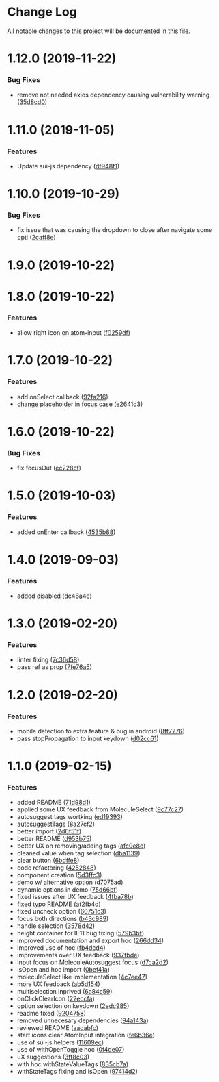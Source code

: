 # Change Log

All notable changes to this project will be documented in this file.

<a name="1.12.0"></a>
# 1.12.0 (2019-11-22)


### Bug Fixes

* remove not needed axios dependency causing vulnerability warning ([35d8cd0](https://github.com/SUI-Components/sui-components/commit/35d8cd0))



<a name="1.11.0"></a>
# 1.11.0 (2019-11-05)


### Features

* Update sui-js dependency ([df948f1](https://github.com/SUI-Components/sui-components/commit/df948f1))



<a name="1.10.0"></a>
# 1.10.0 (2019-10-29)


### Bug Fixes

* fix issue that was causing the dropdown to close after navigate some opti ([2caff8e](https://github.com/SUI-Components/sui-components/commit/2caff8e))



<a name="1.9.0"></a>
# 1.9.0 (2019-10-22)



<a name="1.8.0"></a>
# 1.8.0 (2019-10-22)


### Features

* allow right icon on atom-input ([f0259df](https://github.com/SUI-Components/sui-components/commit/f0259df))



<a name="1.7.0"></a>
# 1.7.0 (2019-10-22)


### Features

* add onSelect callback ([92fa216](https://github.com/SUI-Components/sui-components/commit/92fa216))
* change placeholder in focus case ([e2641d3](https://github.com/SUI-Components/sui-components/commit/e2641d3))



<a name="1.6.0"></a>
# 1.6.0 (2019-10-22)


### Bug Fixes

* fix focusOut ([ec228cf](https://github.com/SUI-Components/sui-components/commit/ec228cf))



<a name="1.5.0"></a>
# 1.5.0 (2019-10-03)


### Features

* added onEnter callback ([4535b88](https://github.com/SUI-Components/sui-components/commit/4535b88))



<a name="1.4.0"></a>
# 1.4.0 (2019-09-03)


### Features

* added disabled ([dc46a4e](https://github.com/SUI-Components/sui-components/commit/dc46a4e))



<a name="1.3.0"></a>
# 1.3.0 (2019-02-20)


### Features

* linter fixing ([7c36d58](https://github.com/SUI-Components/sui-components/commit/7c36d58))
* pass ref as prop ([7fe76a5](https://github.com/SUI-Components/sui-components/commit/7fe76a5))



<a name="1.2.0"></a>
# 1.2.0 (2019-02-20)


### Features

* mobile detection to extra feature & bug in android ([8ff7276](https://github.com/SUI-Components/sui-components/commit/8ff7276))
* pass stopPropagation to input keydown ([d02cc61](https://github.com/SUI-Components/sui-components/commit/d02cc61))



<a name="1.1.0"></a>
# 1.1.0 (2019-02-15)


### Features

* added README ([71d98d1](https://github.com/SUI-Components/sui-components/commit/71d98d1))
* applied some UX feedback from MoleculeSelect ([9c77c27](https://github.com/SUI-Components/sui-components/commit/9c77c27))
* autosuggest tags wortking ([ed19393](https://github.com/SUI-Components/sui-components/commit/ed19393))
* autosuggestTags ([8a27cf2](https://github.com/SUI-Components/sui-components/commit/8a27cf2))
* better import ([2d6f51f](https://github.com/SUI-Components/sui-components/commit/2d6f51f))
* better README ([d953b75](https://github.com/SUI-Components/sui-components/commit/d953b75))
* better UX on removing/adding tags ([afc0e8e](https://github.com/SUI-Components/sui-components/commit/afc0e8e))
* cleaned value when tag selection ([dba1139](https://github.com/SUI-Components/sui-components/commit/dba1139))
* clear button ([6bdffe8](https://github.com/SUI-Components/sui-components/commit/6bdffe8))
* code refactoring ([4252848](https://github.com/SUI-Components/sui-components/commit/4252848))
* component creation ([5d3ffc3](https://github.com/SUI-Components/sui-components/commit/5d3ffc3))
* demo w/ alternative option ([d7075ad](https://github.com/SUI-Components/sui-components/commit/d7075ad))
* dynamic options in demo ([75d66bf](https://github.com/SUI-Components/sui-components/commit/75d66bf))
* fixed issues after UX feedback ([4fba78b](https://github.com/SUI-Components/sui-components/commit/4fba78b))
* fixed typo README ([af2fb4d](https://github.com/SUI-Components/sui-components/commit/af2fb4d))
* fixed uncheck option ([60751c3](https://github.com/SUI-Components/sui-components/commit/60751c3))
* focus both directions ([b43c989](https://github.com/SUI-Components/sui-components/commit/b43c989))
* handle selection ([3578d42](https://github.com/SUI-Components/sui-components/commit/3578d42))
* height container for IE11 bug fixing ([579b3bf](https://github.com/SUI-Components/sui-components/commit/579b3bf))
* improved documentation and export hoc ([266dd34](https://github.com/SUI-Components/sui-components/commit/266dd34))
* improved use of hoc ([fb4dcd4](https://github.com/SUI-Components/sui-components/commit/fb4dcd4))
* improvements over UX feedback ([937fbde](https://github.com/SUI-Components/sui-components/commit/937fbde))
* input focus on MoleculeAutosuggest focus ([d7ca2d2](https://github.com/SUI-Components/sui-components/commit/d7ca2d2))
* isOpen and hoc import ([0bef41a](https://github.com/SUI-Components/sui-components/commit/0bef41a))
* moleculeSelect like implementation ([4c7ee47](https://github.com/SUI-Components/sui-components/commit/4c7ee47))
* more UX feedback ([ab5d154](https://github.com/SUI-Components/sui-components/commit/ab5d154))
* multiselection inprived ([6a84c59](https://github.com/SUI-Components/sui-components/commit/6a84c59))
* onClickClearIcon ([22eccfa](https://github.com/SUI-Components/sui-components/commit/22eccfa))
* option selection on keydown ([2edc985](https://github.com/SUI-Components/sui-components/commit/2edc985))
* readme fixed ([9204758](https://github.com/SUI-Components/sui-components/commit/9204758))
* removed unnecesary dependencies ([94a143a](https://github.com/SUI-Components/sui-components/commit/94a143a))
* reviewed README ([aadabfc](https://github.com/SUI-Components/sui-components/commit/aadabfc))
* start icons clear AtomInput integration ([fe6b36e](https://github.com/SUI-Components/sui-components/commit/fe6b36e))
* use of sui-js helpers ([11609ec](https://github.com/SUI-Components/sui-components/commit/11609ec))
* use of withOpenToggle hoc ([0f4de07](https://github.com/SUI-Components/sui-components/commit/0f4de07))
* uX suggestions ([3ff8c03](https://github.com/SUI-Components/sui-components/commit/3ff8c03))
* with hoc withStateValueTags ([835cb7a](https://github.com/SUI-Components/sui-components/commit/835cb7a))
* withStateTags fixing and isOpen ([97414d2](https://github.com/SUI-Components/sui-components/commit/97414d2))




